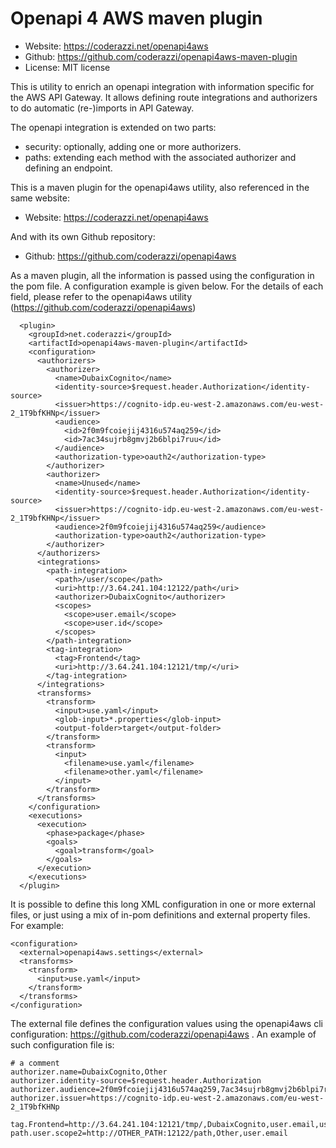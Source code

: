 # Openapi 4 AWS maven plugin 

* Website: https://coderazzi.net/openapi4aws
* Github: https://github.com/coderazzi/openapi4aws-maven-plugin
* License: MIT license

This is utility to enrich an openapi integration with information specific for the AWS API Gateway.
It allows defining route integrations and authorizers to do automatic (re-)imports in API Gateway.

The openapi integration is extended on two parts:
- security: optionally, adding one or more authorizers.
- paths: extending each method with the associated authorizer and defining an endpoint.

This is a maven plugin for the openapi4aws utility, also referenced in the same website:
* Website: https://coderazzi.net/openapi4aws

And with its own Github repository:
* Github: https://github.com/coderazzi/openapi4aws

As a maven plugin, all the information is passed using the configuration in the pom file.
A configuration example is given below. For the details of each field, 
please refer to the openapi4aws utility (https://github.com/coderazzi/openapi4aws) 

      <plugin>
        <groupId>net.coderazzi</groupId>
        <artifactId>openapi4aws-maven-plugin</artifactId>
        <configuration>
          <authorizers>
            <authorizer>
              <name>DubaixCognito</name>
              <identity-source>$request.header.Authorization</identity-source>
              <issuer>https://cognito-idp.eu-west-2.amazonaws.com/eu-west-2_1T9bfKHNp</issuer>
              <audience>
                <id>2f0m9fcoiejij4316u574aq259</id>
                <id>7ac34sujrb8gmvj2b6blpi7ruu</id>
              </audience>
              <authorization-type>oauth2</authorization-type>
            </authorizer>
            <authorizer>
              <name>Unused</name>
              <identity-source>$request.header.Authorization</identity-source>
              <issuer>https://cognito-idp.eu-west-2.amazonaws.com/eu-west-2_1T9bfKHNp</issuer>
              <audience>2f0m9fcoiejij4316u574aq259</audience>
              <authorization-type>oauth2</authorization-type>
            </authorizer>
          </authorizers>
          <integrations>
            <path-integration>
              <path>/user/scope</path>
              <uri>http://3.64.241.104:12122/path</uri>
              <authorizer>DubaixCognito</authorizer>
              <scopes>
                <scope>user.email</scope>
                <scope>user.id</scope>
              </scopes>
            </path-integration>
            <tag-integration>
              <tag>Frontend</tag>
              <uri>http://3.64.241.104:12121/tmp/</uri>
            </tag-integration>
          </integrations>
          <transforms>
            <transform>
              <input>use.yaml</input>
              <glob-input>*.properties</glob-input>
              <output-folder>target</output-folder>
            </transform>
            <transform>
              <input>
                <filename>use.yaml</filename>
                <filename>other.yaml</filename>
              </input>
            </transform>
          </transforms>
        </configuration>
        <executions>
          <execution>
            <phase>package</phase>
            <goals>
              <goal>transform</goal>
            </goals>
          </execution>
        </executions>
      </plugin>

It is possible to define this long XML configuration in one or more external files, or just using 
a mix of in-pom definitions and external property files. For example:

    <configuration>
      <external>openapi4aws.settings</external>
      <transforms>
        <transform>
          <input>use.yaml</input>
        </transform>
      </transforms>
    </configuration>

The external file defines the configuration values using the openapi4aws cli configuration:
https://github.com/coderazzi/openapi4aws 
. An example of such configuration file is:

    # a comment
    authorizer.name=DubaixCognito,Other
    authorizer.identity-source=$request.header.Authorization
    authorizer.audience=2f0m9fcoiejij4316u574aq259,7ac34sujrb8gmvj2b6blpi7ruu
    authorizer.issuer=https://cognito-idp.eu-west-2.amazonaws.com/eu-west-2_1T9bfKHNp

    tag.Frontend=http://3.64.241.104:12121/tmp/,DubaixCognito,user.email,user.id
    path.user.scope2=http://OTHER_PATH:12122/path,Other,user.email

